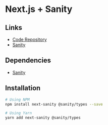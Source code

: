 # Next.js + Sanity

<!--
https://github.com/fullsnack-js/ywst-v1
https://github.com/vofo-no/web
https://github.com/feriekolonien/site
-->

## Links

- [Code Repository](https://github.com/sanity-io/next-sanity)
- [Sanity](/sanity/README.md)

## Dependencies

- [Sanity](/sanity/README.md#cli)

## Installation

```sh
# Using NPM
npm install next-sanity @sanity/types --save

# Using Yarn
yarn add next-sanity @sanity/types
```

<!--
  images: {
    domains: ['cdn.sanity.io'],
  },
-->
